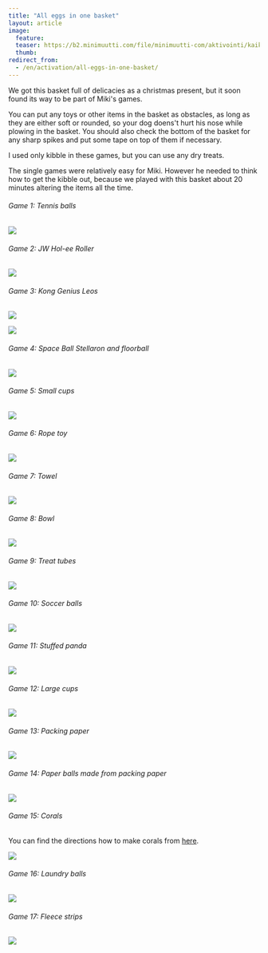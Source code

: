 ```yaml
---
title: "All eggs in one basket"
layout: article
image:
  feature:
  teaser: https://b2.minimuutti.com/file/minimuutti-com/aktivointi/kaikki-munat-samassa-korissa/DSC58683_245px.jpg
  thumb:
redirect_from:
  - /en/activation/all-eggs-in-one-basket/
---
```


We got this basket full of delicacies as a christmas present, but it soon found its way to be part of Miki's games.

You can put any toys or other items in the basket as obstacles, as long as they are either soft or rounded, so your dog doens't hurt his nose while plowing in the basket. You should also check the bottom of the basket for any sharp spikes and put some tape on top of them if necessary.

I used only kibble in these games, but you can use any dry treats.

The single games were relatively easy for Miki. However he needed to think how to get the kibble out, because we played with this basket about 20 minutes altering the items all the time.

###### Game 1: Tennis balls

![](https://b2.minimuutti.com/file/minimuutti-com/aktivointi/kaikki-munat-samassa-korissa/Kollaasi__1-800px.jpg)

###### Game 2: JW Hol-ee Roller

![](https://b2.minimuutti.com/file/minimuutti-com/aktivointi/kaikki-munat-samassa-korissa/Kollaasi__6-800px.jpg)


###### Game 3: Kong Genius Leos

![](https://b2.minimuutti.com/file/minimuutti-com/aktivointi/kaikki-munat-samassa-korissa/Kollaasi__iso_1-800px.jpg)

![](https://b2.minimuutti.com/file/minimuutti-com/aktivointi/kaikki-munat-samassa-korissa/Kollaasi__31-800px.jpg)

###### Game 4: Space Ball Stellaron and floorball

![](https://b2.minimuutti.com/file/minimuutti-com/aktivointi/kaikki-munat-samassa-korissa/Kollaasi__2-800px.jpg)

###### Game 5: Small cups

![](https://b2.minimuutti.com/file/minimuutti-com/aktivointi/kaikki-munat-samassa-korissa/Kollaasi__3-800px.jpg)

###### Game 6: Rope toy

![](https://b2.minimuutti.com/file/minimuutti-com/aktivointi/kaikki-munat-samassa-korissa/Kollaasi__4-800px.jpg)

###### Game 7: Towel

![](https://b2.minimuutti.com/file/minimuutti-com/aktivointi/kaikki-munat-samassa-korissa/Kollaasi__5-800px.jpg)

###### Game 8: Bowl

![](https://b2.minimuutti.com/file/minimuutti-com/aktivointi/kaikki-munat-samassa-korissa/Kollaasi__8-800px.jpg)

###### Game 9: Treat tubes

![](https://b2.minimuutti.com/file/minimuutti-com/aktivointi/kaikki-munat-samassa-korissa/Kollaasi__9-800px.jpg)

###### Game 10: Soccer balls

![](https://b2.minimuutti.com/file/minimuutti-com/aktivointi/kaikki-munat-samassa-korissa/Kollaasi__iso_2-800px.jpg)

###### Game 11: Stuffed panda

![](https://b2.minimuutti.com/file/minimuutti-com/aktivointi/kaikki-munat-samassa-korissa/Kollaasi__iso_3-800px.jpg)

###### Game 12: Large cups

![](https://b2.minimuutti.com/file/minimuutti-com/aktivointi/kaikki-munat-samassa-korissa/Kollaasi__7-800px.jpg)

###### Game 13: Packing paper

![](https://b2.minimuutti.com/file/minimuutti-com/aktivointi/kaikki-munat-samassa-korissa/Kollaasi__20-800px.jpg)

###### Game 14: Paper balls made from packing paper

![](https://b2.minimuutti.com/file/minimuutti-com/aktivointi/kaikki-munat-samassa-korissa/Kollaasi__21-800px.jpg)

###### Game 15: Corals

You can find the directions how to make corals from [here](/en/brain-games/corals/).

![](https://b2.minimuutti.com/file/minimuutti-com/aktivointi/kaikki-munat-samassa-korissa/Kollaasi__32-800px.jpg)

###### Game 16: Laundry balls

![](https://b2.minimuutti.com/file/minimuutti-com/aktivointi/kaikki-munat-samassa-korissa/Kollaasi__34-800px.jpg)

###### Game 17: Fleece strips

![](https://b2.minimuutti.com/file/minimuutti-com/aktivointi/kaikki-munat-samassa-korissa/Kollaasi__33-800px.jpg)
